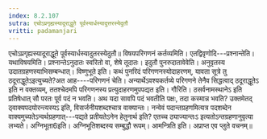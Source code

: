 ```yaml
---
index: 8.2.107
sutra: एचोऽप्रगृह्यस्यादूराद्धूते पूर्वस्यार्धस्यादुत्तरस्येदुतौ
vritti: padamanjari
---
```


 एचोऽप्रगृह्यस्यादूराद्धूते पूर्वस्यार्धस्यादुतरस्येदुतौ॥ विषयपरिगणनं कर्तव्यमिति। एतद्विवृणोदि---प्रश्नान्तेति। यथाविषयमिति। प्रश्नान्तेऽनुदातः स्वरितो वा, शेषे तूदातः। इदुतौ पुनरुदातावेवेति। अनुवृतस्य उदातग्रहणस्याभिसम्बन्धात्। विष्णुभूते इति। कथं पुनरिदं परिगणनस्योदाहरणम्, यावता सूत्रे तु ठदूराद्धूतेऽइत्युच्यते?अत आह----परिगणनं चेति। अन्यार्थेऽवश्यकर्तव्ये परिगणने तेनैव सिद्धत्वाद् ठदूराद्धूतेऽ इति न वक्तव्यम्, ततश्चेदमपि परिगणनस्य प्रत्युदाहरणमुपपद्यत इति। गौरिति। ठसर्वनामस्थानेऽ इति प्रतिषेधात् सौ परतः पूर्व पदं न भवति। अथ यदा सावपि पदं भवतीति पक्षः, तदा कस्मान्न भवति? उक्तमेतद् ठ्वाक्यपदयोरन्त्यस्यऽ इति, विसर्जनीयशब्दश्चात्र वाक्यान्तः। नन्वेवं पदान्तग्रहणमित्यत्र पदशब्देन वाक्यमुच्यतेऽन्वर्थग्रहणात्---पद्यते प्रतीयतेऽनेन हेतुनार्थ इति? एतच्च ठ्याज्यान्तःऽ इत्यतोऽन्तग्रहणानुवृत्या लभ्यते। अग्निभूता6इति। अग्निभूतिशब्दस्य सम्बुद्धौ रूपम्। आमन्त्रिति इति। अप्राप्त एव प्लुते वचनम्॥